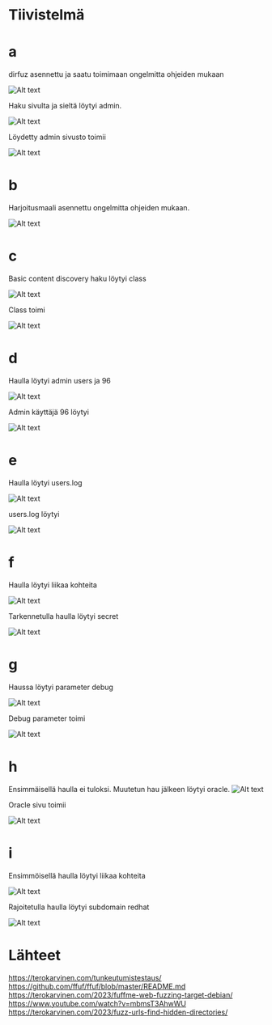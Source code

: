 # Tiivistelmä
# a
dirfuz asennettu ja saatu toimimaan ongelmitta ohjeiden mukaan

![Alt text](https://github.com/OskariSalovaara/Tunkeutumistestaus-OskariSalovaara/blob/main/images/h4a.png)

Haku sivulta ja sieltä löytyi admin.

![Alt text](https://github.com/OskariSalovaara/Tunkeutumistestaus-OskariSalovaara/blob/main/images/h4aaa.png)

Löydetty admin sivusto toimii

![Alt text](https://github.com/OskariSalovaara/Tunkeutumistestaus-OskariSalovaara/blob/main/images/h4aa.png)
# b
Harjoitusmaali asennettu ongelmitta ohjeiden mukaan.

![Alt text](https://github.com/OskariSalovaara/Tunkeutumistestaus-OskariSalovaara/blob/main/images/h4b.png)
# c
Basic content discovery haku löytyi class

![Alt text](https://github.com/OskariSalovaara/Tunkeutumistestaus-OskariSalovaara/blob/main/images/h4c.png)

Class toimi

![Alt text](https://github.com/OskariSalovaara/Tunkeutumistestaus-OskariSalovaara/blob/main/images/h4cc.png)
# d
Haulla löytyi admin users ja 96

![Alt text](https://github.com/OskariSalovaara/Tunkeutumistestaus-OskariSalovaara/blob/main/images/h4d.png)

Admin käyttäjä 96 löytyi

![Alt text](https://github.com/OskariSalovaara/Tunkeutumistestaus-OskariSalovaara/blob/main/images/h4dd.png)
# e
Haulla löytyi users.log

![Alt text](https://github.com/OskariSalovaara/Tunkeutumistestaus-OskariSalovaara/blob/main/images/h4e.png)

users.log löytyi

![Alt text](https://github.com/OskariSalovaara/Tunkeutumistestaus-OskariSalovaara/blob/main/images/h4ee.png)
# f
Haulla löytyi liikaa kohteita 

![Alt text](https://github.com/OskariSalovaara/Tunkeutumistestaus-OskariSalovaara/blob/main/images/h4f.png)

Tarkennetulla haulla löytyi secret

![Alt text](https://github.com/OskariSalovaara/Tunkeutumistestaus-OskariSalovaara/blob/main/images/h4ff.png)
# g
Haussa löytyi parameter debug

![Alt text](https://github.com/OskariSalovaara/Tunkeutumistestaus-OskariSalovaara/blob/main/images/h4g.png)

Debug parameter toimi

![Alt text](https://github.com/OskariSalovaara/Tunkeutumistestaus-OskariSalovaara/blob/main/images/h4gg.png)
# h
Ensimmäisellä haulla ei tuloksi. Muutetun hau jälkeen löytyi oracle.
![Alt text](https://github.com/OskariSalovaara/Tunkeutumistestaus-OskariSalovaara/blob/main/images/h4h.png)

Oracle sivu toimii

![Alt text](https://github.com/OskariSalovaara/Tunkeutumistestaus-OskariSalovaara/blob/main/images/h4hh.png)
# i
Ensimmöisellä haulla löytyi liikaa kohteita

![Alt text](https://github.com/OskariSalovaara/Tunkeutumistestaus-OskariSalovaara/blob/main/images/h4i.png)

Rajoitetulla haulla löytyi subdomain redhat

![Alt text](https://github.com/OskariSalovaara/Tunkeutumistestaus-OskariSalovaara/blob/main/images/h4ii.png)
# Lähteet
https://terokarvinen.com/tunkeutumistestaus/
https://github.com/ffuf/ffuf/blob/master/README.md
https://terokarvinen.com/2023/fuffme-web-fuzzing-target-debian/
https://www.youtube.com/watch?v=mbmsT3AhwWU
https://terokarvinen.com/2023/fuzz-urls-find-hidden-directories/

